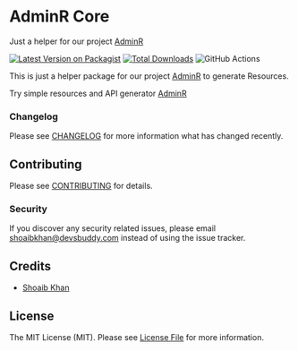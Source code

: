 # AdminR Core
Just a helper for our project [AdminR](https://github.com/thedevsbuddy/adminr)

[![Latest Version on Packagist](https://img.shields.io/packagist/v/thedevsbuddy/adminr-core.svg?style=flat-square)](https://packagist.org/packages/thedevsbuddy/adminr-core)
[![Total Downloads](https://img.shields.io/packagist/dt/thedevsbuddy/adminr-core.svg?style=flat-square)](https://packagist.org/packages/thedevsbuddy/adminr-core)
![GitHub Actions](https://github.com/thedevsbuddy/adminr-core/actions/workflows/main.yml/badge.svg)

This is just a helper package for our project [AdminR](https://github.com/thedevsbuddy/adminr) to generate Resources.

Try simple resources and API generator [AdminR](https://github.com/thedevsbuddy/adminr) 

### Changelog

Please see [CHANGELOG](CHANGELOG.md) for more information what has changed recently.

## Contributing

Please see [CONTRIBUTING](CONTRIBUTING.md) for details.

### Security

If you discover any security related issues, please email shoaibkhan@devsbuddy.com instead of using the issue tracker.

## Credits
-   [Shoaib Khan](https://github.com/thedevsbuddy)

## License

The MIT License (MIT). Please see [License File](LICENSE.md) for more information.
